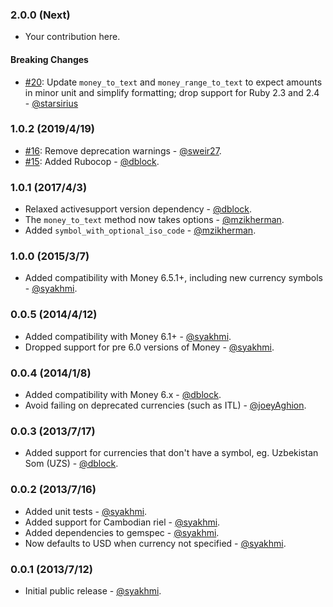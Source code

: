 ### 2.0.0 (Next)

* Your contribution here.

#### Breaking Changes

* [#20](https://github.com/artsy/money_helper/pull/20): Update `money_to_text` and `money_range_to_text` to expect amounts in minor unit and simplify formatting; drop support for Ruby 2.3 and 2.4 - [@starsirius](https://github.com/starsirius)

### 1.0.2 (2019/4/19)

* [#16](https://github.com/artsy/money_helper/pull/16): Remove deprecation warnings - [@sweir27](https://github.com/sweir27).
* [#15](https://github.com/artsy/money_helper/pull/15): Added Rubocop - [@dblock](https://github.com/dblock).

### 1.0.1 (2017/4/3)

* Relaxed activesupport version dependency - [@dblock](https://github.com/dblock).
* The `money_to_text` method now takes options - [@mzikherman](https://github.com/mzikherman).
* Added `symbol_with_optional_iso_code` - [@mzikherman](https://github.com/mzikherman).

### 1.0.0 (2015/3/7)

* Added compatibility with Money 6.5.1+, including new currency symbols - [@syakhmi](https://github.com/syakhmi).

### 0.0.5 (2014/4/12)

* Added compatibility with Money 6.1+ - [@syakhmi](https://github.com/syakhmi).
* Dropped support for pre 6.0 versions of Money - [@syakhmi](https://github.com/syakhmi).

### 0.0.4 (2014/1/8)

* Added compatibility with Money 6.x - [@dblock](https://github.com/dblock).
* Avoid failing on deprecated currencies (such as ITL) - [@joeyAghion](https://github.com/joeyAghion).

### 0.0.3 (2013/7/17)

* Added support for currencies that don't have a symbol, eg. Uzbekistan Som (UZS) - [@dblock](https://github.com/dblock).

### 0.0.2 (2013/7/16)

* Added unit tests - [@syakhmi](https://github.com/syakhmi).
* Added support for Cambodian riel - [@syakhmi](https://github.com/syakhmi).
* Added dependencies to gemspec - [@syakhmi](https://github.com/syakhmi).
* Now defaults to USD when currency not specified - [@syakhmi](https://github.com/syakhmi).

### 0.0.1 (2013/7/12)

* Initial public release - [@syakhmi](https://github.com/syakhmi).
